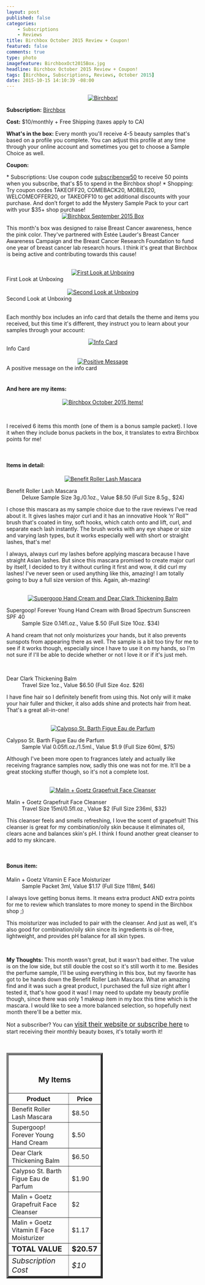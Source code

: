 ```yaml
---
layout: post
published: false
categories: 
    - Subscriptions
    - Reviews
title: Birchbox October 2015 Review + Coupon!
featured: false
comments: true
type: photo
imagefeature: BirchboxOct2015Box.jpg
headline: Birchbox October 2015 Review + Coupon!
tags: [Birchbox, Subscriptions, Reviews, October 2015]
date: 2015-10-15 14:10:39 -08:00
---
```


<center><a href="https://www.birchbox.com/invite/whatsupmailbox" target="_blank">
<img src="/images/BirchboxOct2015Package.jpg" border="0" style="border:none;max-width:100%;" alt="Birchbox!" />
</a></center>

<p><b>Subscription:</b> <a href="https://www.birchbox.com/invite/whatsupmailbox" target="_blank">Birchbox</a></p>
<p><b>Cost:</b> $10/monthly + Free Shipping (taxes apply to CA)</p>
<p><b>What's in the box:</b> Every month you'll receive 4-5 beauty samples that's based on a profile you complete. You can adjust this profile at any time through your online account and sometimes you get to choose a Sample Choice as well.</p>
<p><b>Coupon:</b></p>
* Subscriptions: Use coupon code <a href="https://www.birchbox.com/invite/whatsupmailbox" target="_blank">subscribenow50</a> to receive 50 points when you subscribe, that's $5 to spend in the Birchbox shop!
* Shopping: Try coupon codes TAKEOFF20, COMEBACK20, MOBILE20, WELCOMEOFFER20, or TAKEOFF10 to get additional discounts with your purchase. And don’t forget to add the Mystery Sample Pack to your cart with your $35+ shop purchase!

<br>

<center><a href="https://www.birchbox.com/invite/whatsupmailbox" target="_blank">
<img src="/images/BirchboxOct2015Box.jpg" border="0" style="border:none;max-width:100%;" alt="Birchbox September 2015 Box" />
</a></center>

<p>This month's box was designed to raise Breast Cancer awareness, hence the pink color. They've partnered with Estée Lauder's Breast Cancer Awareness Campaign and the Breast Cancer Research Foundation to fund one year of breast cancer lab research hours. I think it's great that Birchbox is being active and contributing towards this cause!</p>
<br>

<center><a href="https://www.birchbox.com/invite/whatsupmailbox" target="_blank">
<img src="/images/BirchboxOct2015OpenBox.jpg" border="0" style="border:none;max-width:100%;" alt="First Look at Unboxing" />
</a></center>
<figcaption>First Look at Unboxing</figcaption>
<br>

<center><a href="https://www.birchbox.com/invite/whatsupmailbox" target="_blank">
<img src="/images/BirchboxOct2015OpenBox2.jpg" border="0" style="border:none;max-width:100%;" alt="Second Look at Unboxing" />
</a></center>
<figcaption>Second Look at Unboxing</figcaption>
<br>

<p>Each monthly box includes an info card that details the theme and items you received, but this time it's different, they instruct you to learn about your samples through your account:</p>

<center><a href="https://www.birchbox.com/invite/whatsupmailbox" target="_blank">
<img src="/images/BirchboxOct2015Info2.jpg" border="0" style="border:none;max-width:100%;" alt="Info Card" /></a></center>
<figcaption>Info Card</figcaption>
<br>

<center><a href="https://www.birchbox.com/invite/whatsupmailbox" target="_blank">
<img src="/images/BirchboxOct2015Info.jpg" border="0" style="border:none;max-width:100%;" alt="Positive Message" /></a></center>
<figcaption>A positive message on the info card</figcaption>
<br>

<H4>And here are my items:</H4>

<p><center><a href="https://www.birchbox.com/invite/whatsupmailbox" target="_blank">
<img src="/images/BirchboxOct2015Items.jpg" border="0" style="border:none;max-width:100%;" alt="Birchbox October 2015 Items!" /></a></center></p>
<br>

<p>I received 6 items this month (one of them is a bonus sample packet). I love it when they include bonus packets in the box, it translates to extra Birchbox points for me!</p>
<br>

<H4>Items in detail:</H4>

<center><a href="https://www.birchbox.com/invite/whatsupmailbox" target="_blank">
<img src="/images/BirchboxOct2015BenefitRollerLashMascara.jpg" border="0" style="border:none;max-width:100%;" alt="Benefit Roller Lash Mascara" />
</a></center>

<DL>
<DT>Benefit Roller Lash Mascara</DT>
<DD>Deluxe Sample Size 3g./0.1oz., Value $8.50 (Full Size 8.5g., $24)</DD>
</DL>

<p>I chose this mascara as my sample choice due to the rave reviews I've read about it. It gives lashes major curl and it has an innovative Hook ‘n’ Roll™ brush that's coated in tiny, soft hooks, which catch onto and lift, curl, and separate each lash instantly. The brush works with any eye shape or size and varying lash types, but it works especially well with short or straight lashes, that's me!</p>

<p>I always, always curl my lashes before applying mascara because I have straight Asian lashes. But since this mascara promised to create major curl by itself, I decided to try it without curling it first and wow, it did curl my lashes! I've never seen or used anything like this, amazing! I am totally going to buy a full size version of this. Again, ah-mazing!</p>

<br>

<center><a href="https://www.birchbox.com/invite/whatsupmailbox" target="_blank">
<img src="/images/BirchboxOct2015SupergoopHandCreamDearClarkThickeningBalm.jpg" border="0" style="border:none;max-width:100%;" alt="Supergoop Hand Cream and Dear Clark Thickening Balm" />
</a></center>

<DL>
<DT>Supergoop! Forever Young Hand Cream with Broad Spectrum Sunscreen SPF 40</DT>
<DD>Sample Size 0.14fl.oz., Value $.50 (Full Size 10oz. $34)</DD>
</DL>

<p>A hand cream that not only moisturizes your hands, but it also prevents sunspots from appearing there as well. The sample is a bit too tiny for me to see if it works though, especially since I have to use it on my hands, so I'm not sure if I'll be able to decide whether or not I love it or if it's just meh.</p>

<br>

<DL>
<DT>Dear Clark Thickening Balm</DT>
<DD>Travel Size 1oz., Value $6.50 (Full Size 4oz. $26)</DD>
</DL>

<p>I have fine hair so I definitely benefit from using this. Not only will it make your hair fuller and thicker, it also adds shine and protects hair from heat. That's a great all-in-one!</p>

<br>

<center><a href="https://www.birchbox.com/invite/whatsupmailbox" target="_blank">
<img src="/images/BirchboxOct2015CalypsoStBarthFiguePerfume .jpg" border="0" style="border:none;max-width:100%;" alt="Calypso St. Barth Figue Eau de Parfum" />
</a></center>

<DL>
<DT>Calypso St. Barth Figue Eau de Parfum</DT>
<DD>Sample Vial 0.05fl.oz./1.5ml., Value $1.9 (Full Size 60ml, $75)</DD>
</DL>

<p>Although I've been more open to fragrances lately and actually like receiving fragrance samples now, sadly this one was not for me. It'll be a great stocking stuffer though, so it's not a complete lost.</p>

<br>

<center><a href="https://www.birchbox.com/invite/whatsupmailbox" target="_blank">
<img src="/images/BirchboxOct2015MalinGoetzCleanserMoisturizer.jpg" border="0" style="border:none;max-width:100%;" alt="Malin + Goetz Grapefruit Face Cleanser" />
</a></center>

<DL>
<DT>Malin + Goetz Grapefruit Face Cleanser</DT>
<DD>Travel Size 15ml/0.5fl.oz., Value $2 (Full Size 236ml, $32)</DD>
</DL>

<p>This cleanser feels and smells refreshing, I love the scent of grapefruit! This cleanser is great for my combination/oily skin because it eliminates oil, clears acne and balances skin's pH. I think I found another great cleanser to add to my skincare.</p>

<br>
 
<H4><i class="icon-gift"></i> Bonus item:</H4>

<DL>
<DT>Malin + Goetz Vitamin E Face Moisturizer</DT>
<DD>Sample Packet 3ml, Value $1.17 (Full Size 118ml, $46)</DD>
</DL>

<p>I always love getting bonus items. It means extra product AND extra points for me to review which translates to more money to spend in the Birchbox shop ;)</p>
<p>This moisturizer was included to pair with the cleanser. And just as well, it's also good for combination/oily skin since its ingredients is oil-free, lightweight, and provides pH balance for all skin types.</p>

<br>

<p><i class="icon-exclamation-sign"></i><b> My Thoughts:</b> This month wasn't great, but it wasn't bad either. The value is on the low side, but still double the cost so it's still worth it to me. Besides the perfume sample, I'll be using everything in this box, but my favorite has got to be hands down the Benefit Roller Lash Mascara. What an amazing find and it was such a great product, I purchased the full size right after I tested it, that's how good it was! I may need to update my beauty profile though, since there was only 1 makeup item in my box this time which is the mascara. I would like to see a more balanced selection, so hopefully next month there'll be a better mix.</p>

<p>Not a subscriber? You can <a href="https://www.birchbox.com/invite/whatsupmailbox"><big>visit their website or subscribe here</big></a> to start receiving their monthly beauty boxes, it's totally worth it!</p>
<br>

<TABLE  BORDER="5" style="width:50%">
   <TR>
      <TH COLSPAN="2">
         <H3><BR><center>My Items</center></H3>
      </TH>
   </TR>
      <TH>Product</TH>
      <TH>Price</TH>
  <TR>
      <TD>Benefit Roller Lash Mascara</TD>
      <TD>$8.50</TD>
   </TR>
   <TR>
      <TD>Supergoop! Forever Young Hand Cream</TD>
      <TD>$.50</TD>
   </TR>
    <TR>
      <TD>Dear Clark Thickening Balm</TD>
      <TD>$6.50</TD>
   </TR>
    <TR>
      <TD>Calypso St. Barth Figue Eau de Parfum</TD>
      <TD>$1.90</TD>
   </TR>
    <TR>
      <TD>Malin + Goetz Grapefruit Face Cleanser</TD>
      <TD>$2</TD>
   </TR>
   <TR>
      <TD>Malin + Goetz Vitamin E Face Moisturizer</TD>
      <TD>$1.17</TD>
   </TR>
   <TR>
      <TD><b><big>TOTAL VALUE</big></b></TD>
      <TD><b><big>$20.57</big></b></TD>
   </TR>
   <TR>
      <TD><i><big>Subscription Cost</big></i></TD>
      <TD><i><big>$10</big></i></TD>
   </TR>
</TABLE>
